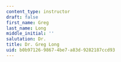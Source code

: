 ```yaml
---
content_type: instructor
draft: false
first_name: Greg
last_name: Long
middle_initial: ''
salutation: Dr.
title: Dr. Greg Long
uid: b0b97126-9867-4be7-a83d-9282187ccd93
---
```

